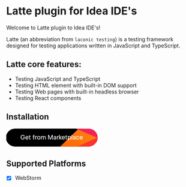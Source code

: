 # Latte plugin for Idea IDE's

Welcome to Latte plugin to Idea IDE's!

Latte (an abbreviation from `laconic testing`) is a testing framework designed for testing applications written in JavaScript and TypeScript.

## Latte core features:

+ Testing JavaScript and TypeScript
+ Testing HTML element with built-in DOM support
+ Testing Web pages with built-in headless browser
+ Testing React components

## Installation

[![Marketplace](marketplace.png)](https://plugins.jetbrains.com/plugin/27190-latte-test-runner)


## Supported Platforms

+ [x] WebStorm

